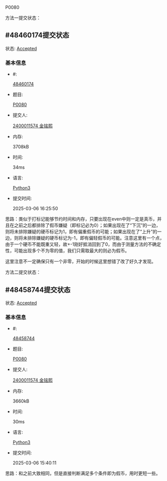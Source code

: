 P0080

方法一提交状态：

## #48460174提交状态

状态: [Accepted](http://dsbpython.openjudge.cn/dspythonbook/solution/48460174/)

### 基本信息

- #:

  [48460174](http://dsbpython.openjudge.cn/dspythonbook/solution/48460174/)

- 题目:

  [P0080](http://dsbpython.openjudge.cn/dspythonbook/P0080/)

- 提交人:

  [2400011574 金铭熙](http://openjudge.cn/user/1415782/in/group-491/)

- 内存:

  3708kB

- 时间:

  34ms

- 语言:

  [Python3](http://dsbpython.openjudge.cn/dspythonbook/solution/48460174/)

- 提交时间:

  2025-03-06 16:25:50

思路：类似于打标记能够节约时间和内存，只要出现在even中则一定是真币，并且在之前之后都排除了假币嫌疑（即标记必为0）；如果出现在了“下沉”的一边，则将未排除嫌疑的硬币标记为1，即有偏重假币的可能；如果出现在了“上升”的一边，则将未排除嫌疑的硬币标记为-1，即有偏轻假币的可能。注意这里有一个点，由于一个硬币不能既重又轻，故+-1刚好抵消回到了0，而由于测量方法的不确定性，可能出现多个不为零的值，我们只需取最大的则必为假币。



这里注意不一定确保只有一个非零，开始的时候这里想错了改了好久才发现。



方法二提交状态：

## #48458744提交状态

状态: [Accepted](http://dsbpython.openjudge.cn/dspythonbook/solution/48458744/)

### 基本信息

- #:

  [48458744](http://dsbpython.openjudge.cn/dspythonbook/solution/48458744/)

- 题目:

  [P0080](http://dsbpython.openjudge.cn/dspythonbook/P0080/)

- 提交人:

  [2400011574 金铭熙](http://openjudge.cn/user/1415782/in/group-491/)

- 内存:

  3660kB

- 时间:

  30ms

- 语言:

  [Python3](http://dsbpython.openjudge.cn/dspythonbook/solution/48458744/)

- 提交时间:

  2025-03-06 15:40:11

思路：和之前大致相同，但是直接判断满足多个条件即为假币，用时更短一些。